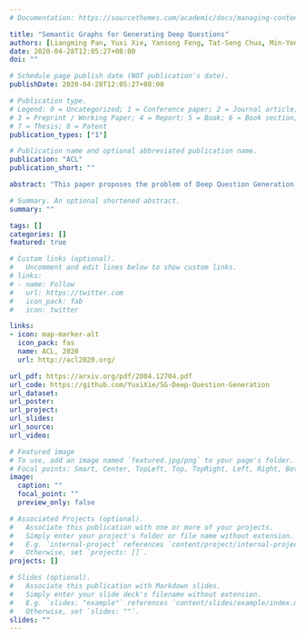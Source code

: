```yaml
---
# Documentation: https://sourcethemes.com/academic/docs/managing-content/

title: "Semantic Graphs for Generating Deep Questions"
authors: [Liangming Pan, Yuxi Xie, Yansong Feng, Tat-Seng Chua, Min-Yen Kan]
date: 2020-04-28T12:05:27+08:00
doi: ""

# Schedule page publish date (NOT publication's date).
publishDate: 2020-04-28T12:05:27+08:00

# Publication type.
# Legend: 0 = Uncategorized; 1 = Conference paper; 2 = Journal article;
# 3 = Preprint / Working Paper; 4 = Report; 5 = Book; 6 = Book section;
# 7 = Thesis; 8 = Patent
publication_types: ["1"]

# Publication name and optional abbreviated publication name.
publication: "ACL"
publication_short: ""

abstract: "This paper proposes the problem of Deep Question Generation (DQG), which aims to generate complex questions that require reasoning over multiple pieces of information of the input passage. In order to capture the global structure of the document and facilitate reasoning, we propose a novel framework which first constructs a semantic-level graph for the input document and then encodes the semantic graph by introducing an attention-based GGNN (Att-GGNN). Afterwards, we fuse the document-level and graph-level representations to perform joint training of content selection and question decoding. On the HotpotQA deep-question centric dataset, our model greatly improves performance over questions requiring reasoning over multiple facts, leading to state-of-the-art performance. The code is publicly available at https://github.com/WING-NUS/SG-Deep-Question-Generation."

# Summary. An optional shortened abstract.
summary: ""

tags: []
categories: []
featured: true

# Custom links (optional).
#   Uncomment and edit lines below to show custom links.
# links:
# - name: Follow
#   url: https://twitter.com
#   icon_pack: fab
#   icon: twitter

links:
- icon: map-marker-alt
  icon_pack: fas
  name: ACL, 2020
  url: http://acl2020.org/

url_pdf: https://arxiv.org/pdf/2004.12704.pdf
url_code: https://github.com/YuxiXie/SG-Deep-Question-Generation
url_dataset: 
url_poster: 
url_project: 
url_slides: 
url_source:
url_video:

# Featured image
# To use, add an image named `featured.jpg/png` to your page's folder. 
# Focal points: Smart, Center, TopLeft, Top, TopRight, Left, Right, BottomLeft, Bottom, BottomRight.
image:
  caption: ""
  focal_point: ""
  preview_only: false

# Associated Projects (optional).
#   Associate this publication with one or more of your projects.
#   Simply enter your project's folder or file name without extension.
#   E.g. `internal-project` references `content/project/internal-project/index.md`.
#   Otherwise, set `projects: []`.
projects: []

# Slides (optional).
#   Associate this publication with Markdown slides.
#   Simply enter your slide deck's filename without extension.
#   E.g. `slides: "example"` references `content/slides/example/index.md`.
#   Otherwise, set `slides: ""`.
slides: ""
---
```

